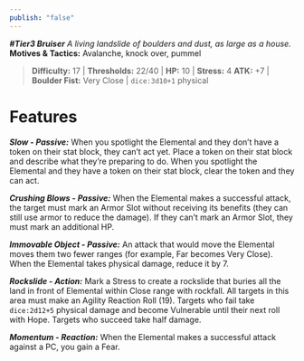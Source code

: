```yaml
---
publish: "false"
---
```

***#Tier3 Bruiser***
*A living landslide of boulders and dust, as large as a house.*
**Motives & Tactics:** Avalanche, knock over, pummel

> **Difficulty:** 17 | **Thresholds:** 22/40 | **HP:** 10 | **Stress:** 4
> **ATK:** +7 | **Boulder Fist:** Very Close | `dice:3d10+1` physical

# Features

***Slow - Passive:*** When you spotlight the Elemental and they don’t have a token on their stat block, they can’t act yet. Place a token on their stat block and describe what they’re preparing to do. When you spotlight the Elemental and they have a token on their stat block, clear the token and they can act.

***Crushing Blows - Passive:*** When the Elemental makes a successful attack, the target must mark an Armor Slot without receiving its benefits (they can still use armor to reduce the damage). If they can’t mark an Armor Slot, they must mark an additional HP.

***Immovable Object - Passive:*** An attack that would move the Elemental moves them two fewer ranges (for example, Far becomes Very Close). When the Elemental takes physical damage, reduce it by 7.

***Rockslide - Action:*** Mark a Stress to create a rockslide that buries all the land in front of Elemental within Close range with rockfall. All targets in this area must make an Agility Reaction Roll (19). Targets who fail take `dice:2d12+5` physical damage and become Vulnerable until their next roll with Hope. Targets who succeed take half damage.

***Momentum - Reaction:*** When the Elemental makes a successful attack against a PC, you gain a Fear.
